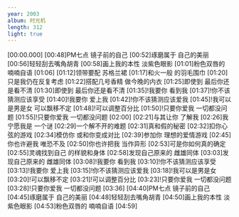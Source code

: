 ```yaml
---
year: 2003
album: 时光机
length: 312
light: true
---
```

[00:00.000]
[00:48]PM七点 镜子前的自己
[00:52]琢磨属于 自己的美丽
[00:56]轻轻刮去嘴角胡青
[00:58]画上我的本性 淡紫色眼影
[01:01]粉色双唇的 喃喃自语
[01:06]
[01:12]领带要配 苏格兰裙
[01:17]和火一般 的羽毛围巾
[01:20]只是我仍在反复考虑
[01:22]搭配几号香精 做今晚的内衣
[01:25]即使到 最后你还是看不清
[01:30]即使到 最后你还是看不清
[01:35]!我要你 看到我
[01:37]!你不该猜测应该享受
[01:40]!我要你 爱上我
[01:42]!你不该猜测应该爱我
[01:45]!我可以是男是女 可以飘移不定
[01:48]!可以调整百分比
[01:50]!只要你爱我 一切都没问题
[01:55]!只要你爱我 一切都没问题
[02:00]
[02:21]与其让你 了解我
[02:26]我宁愿我是 一个谜
[02:29]一个解不开的难题
[02:31]真和假的秘密
[02:32]扣你心弦的游戏
[02:34]模仿你 或和你变成对比
[02:39]参加你 理想的爱情游戏
[02:45]你也许避我 唯恐不及
[02:50]你也许把我 当作异形
[02:53]可是你如何真的确定
[02:55]灵魂找到自己 的样貌和身体
[02:58]发现自己原来的 雌雄同体
[03:03]发现自己原来的 雌雄同体
[03:08]!我要你 看到我
[03:10]!你不该猜测应该享受
[03:13]!我要你 爱上我
[03:15]!你不该猜测应该爱我
[03:18]!我可以是男是女
[03:20]!可以飘移不定
[03:21]!可以调整百分比
[03:23]!只要你爱我 一切都没问题
[03:28]!只要你爱我 一切都没问题
[03:36]
[04:40]PM七点 镜子前的自己
[04:45]琢磨属于 自己的美丽
[04:48]轻轻刮去嘴角胡青
[04:50]画上我的本性 淡紫色眼影
[04:53]粉色双唇的 喃喃自语
[04:59]